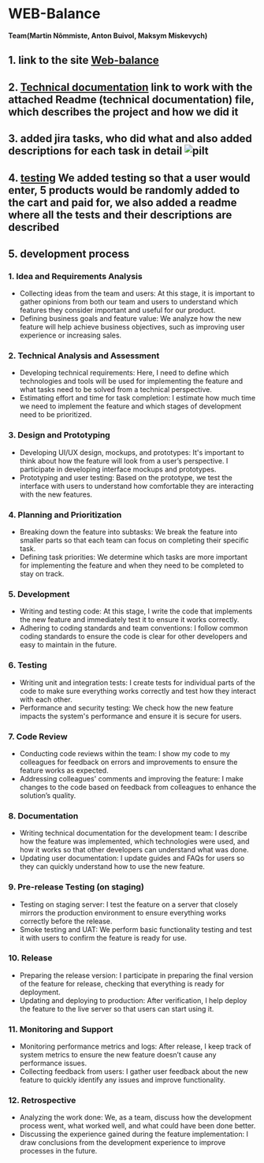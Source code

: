 # WEB-Balance

**Team(Martin Nõmmiste, Anton Buivol, Maksym Miskevych)**
## 1. link to the site [Web-balance](https://antonbuivol22.thkit.ee/WEB-Balance/WEB-balance-main/index.php)
## 2. [Technical documentation](https://github.com/AntonBuivol/WEB-Balance/blob/Martin/WEB-balance-main/README.md) link to work with the attached Readme (technical documentation) file, which describes the project and how we did it
## 3. added jira tasks, who did what and also added descriptions for each task in detail ![pilt](https://github.com/user-attachments/assets/f8d35668-063a-452d-9857-8c315900a78e) 

## 4. [testing](https://github.com/AntonBuivol/WEB-Balance/tree/Martin/sitetesting)  We added testing so that a user would enter, 5 products would be randomly added to the cart and paid for, we also added a readme where all the tests and their descriptions are described
## 5. development process 
### 1. Idea and Requirements Analysis
* Collecting ideas from the team and users: At this stage, it is important to gather opinions from both our team
and users to understand which features they consider important and useful for our product.
* Defining business goals and feature value: We analyze how the new feature will help achieve business objectives,
such as improving user experience or increasing sales.
### 2. Technical Analysis and Assessment
* Developing technical requirements: Here, I need to define which technologies and tools will be used for
implementing the feature and what tasks need to be solved from a technical perspective.
* Estimating effort and time for task completion: I estimate how much time we need to implement the feature and
which stages of development need to be prioritized.
### 3. Design and Prototyping
* Developing UI/UX design, mockups, and prototypes: It's important to think about how the feature will look from
a user’s perspective. I participate in developing interface mockups and prototypes.
* Prototyping and user testing: Based on the prototype, we test the interface with users to understand how
comfortable they are interacting with the new features.
### 4. Planning and Prioritization
* Breaking down the feature into subtasks: We break the feature into smaller parts
so that each team can focus on completing their specific task.
* Defining task priorities: We determine which tasks are more important for
implementing the feature and when they need to be completed to stay on track.
### 5. Development
* Writing and testing code: At this stage, I write the code that implements the new
feature and immediately test it to ensure it works correctly.
* Adhering to coding standards and team conventions: I follow common coding
standards to ensure the code is clear for other developers and easy to maintain in
the future.
### 6. Testing
* Writing unit and integration tests: I create tests for individual parts of the code to
make sure everything works correctly and test how they interact with each other.
* Performance and security testing: We check how the new feature impacts the
system's performance and ensure it is secure for users.
### 7. Code Review
* Conducting code reviews within the team: I show my code to my colleagues for
feedback on errors and improvements to ensure the feature works as expected.
* Addressing colleagues' comments and improving the feature: I make changes to
the code based on feedback from colleagues to enhance the solution’s quality.
### 8. Documentation
* Writing technical documentation for the development team: I describe how the
feature was implemented, which technologies were used, and how it works so that
other developers can understand what was done.
* Updating user documentation: I update guides and FAQs for users so they can
quickly understand how to use the new feature.
### 9. Pre-release Testing (on staging)
* Testing on staging server: I test the feature on a server that closely mirrors the
production environment to ensure everything works correctly before the release.
* Smoke testing and UAT: We perform basic functionality testing and test it with users
to confirm the feature is ready for use.
### 10. Release
* Preparing the release version: I participate in preparing the final version of the
feature for release, checking that everything is ready for deployment.
* Updating and deploying to production: After verification, I help deploy the feature
to the live server so that users can start using it.
### 11. Monitoring and Support
* Monitoring performance metrics and logs: After release, I keep track of system
metrics to ensure the new feature doesn’t cause any performance issues.
* Collecting feedback from users: I gather user feedback about the new feature to
quickly identify any issues and improve functionality.
### 12. Retrospective
* Analyzing the work done: We, as a team, discuss how the development process
went, what worked well, and what could have been done better.
* Discussing the experience gained during the feature implementation: I draw
conclusions from the development experience to improve processes in the future.

